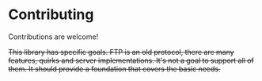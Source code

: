 # Contributing

Contributions are welcome!

<s>This library has specific goals. FTP is an old protocol, there are many features, quirks and server implementations. It's not a goal to support all of them. It should provide a foundation that covers the basic needs.</s>
